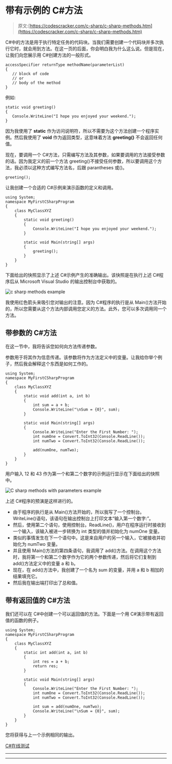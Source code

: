 # 带有示例的 C#方法

> 原文:[https://codescracker.com/c-sharp/c-sharp-methods.htm](https://codescracker.com/c-sharp/c-sharp-methods.htm)

C#中的方法是用于执行特定任务的代码块。当我们需要创建一个代码块并多次执行它时，就会用到方法。在这一页的后面，你会明白我为什么这么说。但是现在，让我们向您展示用 C#创建方法的一般形式。

```
accessSpecifier returnType methodName(parameterList)
{
   // block of code
   // or
   // body of the method
}
```

例如:

```
static void greeting()
{
   Console.WriteLine("I hope you enjoyed your weekend.");
}
```

因为我使用了 **static** 作为访问说明符，所以不需要为这个方法创建一个程序实例。然后我使用了 **void** 作为返回类型，这意味着方法 **greeting()** 不会返回任何值。

现在，要调用一个 C#方法，只需编写方法及其参数，如果要调用的方法接受参数的话。因为我定义的前一个方法 greeting()不接受任何参数，所以要调用这个方法，我必须以这种方式编写方法名，后跟 parantheses 或()。

```
greeting();
```

让我创建一个合适的 C#示例来演示函数的定义和调用。

```
using System;
namespace MyFirstCSharpProgram
{
    class MyClassXYZ
    {
        static void greeting()
        {
            Console.WriteLine("I hope you enjoyed your weekend.");
        }

        static void Main(string[] args)
        {
            greeting();
        }
    }
}
```

下面给出的快照显示了上述 C#示例产生的准确输出。该快照是在执行上述 C#程序后从 Microsoft Visual Studio 的输出控制台中获取的。

![c sharp methods example](../Images/2850eed942e6512d2da7865f2ef980df.png)

我使用红色箭头来吸引您对输出的注意。因为 C#程序的执行是从 Main()方法开始的，所以您需要从这个方法内部调用您定义的方法。此外，您可以多次调用同一个方法。

## 带参数的 C#方法

在这一节中，我将告诉您如何向方法传递参数。

参数用于将其作为信息传递。该参数将作为方法定义中的变量。让我给你举个例子，然后我会解释这个东西是如何工作的。

```
using System;
namespace MyFirstCSharpProgram
{
    class MyClassXYZ
    {
        static void add(int a, int b)
        {
            int sum = a + b;
            Console.WriteLine("\nSum = {0}", sum);
        }

        static void Main(string[] args)
        {
            Console.WriteLine("Enter the First Number: ");
            int numOne = Convert.ToInt32(Console.ReadLine());
            int numTwo = Convert.ToInt32(Console.ReadLine());

            add(numOne, numTwo);
        }
    }
}
```

用户输入 12 和 43 作为第一个和第二个数字的示例运行显示在下面给出的快照中。

![C sharp methods with parameters example](../Images/69f7c58d7bca89a8894bafbed7b0ea9f.png)

上述 C#程序的预演是这样进行的。

*   由于程序的执行是从 Main()方法开始的，所以我写了一个控制台。WriteLine()语句，该语句在输出控制台上打印文本“输入第一个数字:”。
*   然后，使用第二个语句，使用控制台。ReadLine()，用户在程序运行时接收到一个输入，该输入被进一步转换为 int 类型的值并初始化为 numOne 变量。
*   类似的事情发生在下一个语句中。这是来自用户的另一个输入，它被接收并初始化为 numTwo 变量。
*   并且使用 Main()方法的第四条语句，我调用了 add()方法。在调用这个方法时，我将第一个和第二个数字作为它的两个参数传递，然后将它们复制到 add()方法定义中的变量 a 和 b。
*   现在，在 add()方法中，我创建了一个名为 sum 的变量，并用 a 和 b 相加的结果填充它。
*   然后我在输出端打印出了总和值。

## 带有返回值的 C#方法

我们还可以在 C#中创建一个可以返回值的方法。下面是一个用 C#演示带有返回值的函数的例子。

```
using System;
namespace MyFirstCSharpProgram
{
    class MyClassXYZ
    {
        static int add(int a, int b)
        {
            int res = a + b;
            return res;
        }

        static void Main(string[] args)
        {
            Console.WriteLine("Enter the First Number: ");
            int numOne = Convert.ToInt32(Console.ReadLine());
            int numTwo = Convert.ToInt32(Console.ReadLine());

            int sum = add(numOne, numTwo);
            Console.WriteLine("\nSum = {0}", sum);
        }
    }
}
```

您将获得与上一个示例相同的输出。

[C#在线测试](/exam/showtest.php?subid=11)

* * *

* * *